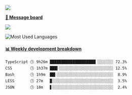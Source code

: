 [![](https://count.getloli.com/get/@SmaIIstars.github.readme)](https://count.getloli.com/)


[**💬 Message board**](https://chat.getloli.com/room/@SmaIIstars.github)

[![](https://chat.getloli.com/room/@SmaIIstars.github/svg?width=600&height=100&limit=20&theme=light&fontSize=14)](https://chat.getloli.com/room/@SmaIIstars.github)


![Most Used Languages](https://github-readme-stats.vercel.app/api/top-langs/?username=SmaIIstars&theme=dark&layout=compact)

<!-- waka-box start -->
#### <a href="https://gist.github.com/e31f5e1b7a15ee54e2fc8fca68aa5e2b" target="_blank">📊 Weekly development breakdown</a>
```text
TypeScript 🕓 9h26m ████████████████████▎░░░░░░░ 72.3%
CSS        🕓 1h37m ███▍░░░░░░░░░░░░░░░░░░░░░░░░ 12.5%
Bash       🕓 1h9m  ██▍░░░░░░░░░░░░░░░░░░░░░░░░░  8.9%
LESS       🕓 27m   ▉░░░░░░░░░░░░░░░░░░░░░░░░░░░  3.5%
JSON       🕓 18m   ▋░░░░░░░░░░░░░░░░░░░░░░░░░░░  2.4%
```
<!-- Powered by https://github.com/YouEclipse/waka-box-go . -->
<!-- waka-box end -->
